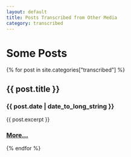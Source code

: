 ```yaml
---
layout: default
title: Posts Transcribed from Other Media
category: transcribed
---
```


# Some Posts

{% for post in site.categories["transcribed"] %}
## {{ post.title }}
### {{ post.date | date_to_long_string }}
{{ post.excerpt }}
### <a href="{{ post.url }}" class="index-link">More...</a>

{% endfor %}



